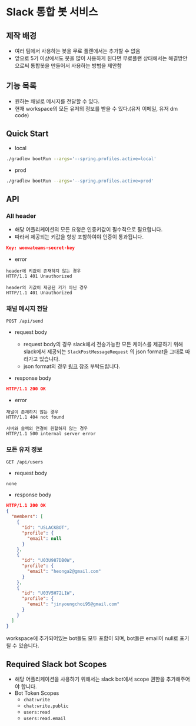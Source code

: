 # Slack 통합 봇 서비스
## 제작 배경
-   여러 팀에서 사용하는 봇을 무료 플랜에서는 추가할 수 없음
-   앞으로 5기 이상에서도 봇을 많이 사용하게 된다면 무료플랜 상태에서는 해결방안으로써 통합봇을 만들어서 사용하는 방법을 제안함

## 기능 목록
- 원하는 채널로 메시지를 전달할 수 있다.
- 현재 workspace의 모든 유저의 정보를 받을 수 있다.(유저 이메일, 유저 dm code)

## Quick Start
- local
```bash
./gradlew bootRun --args='--spring.profiles.active=local'
```
- prod
```bash
./gradlew bootRun --args='--spring.profiles.active=prod'
```


## API
### All header
- 해당 어플리케이션의 모든 요청은 인증키값이 필수적으로 필요합니다.
- 따라서 제공되는 키값을 항상 포함하여야 인증이 통과됩니다.
```json
Key: woowateams-secret-key
```
- error
```
header에 키값이 존재하지 않는 경우
HTTP/1.1 401 Unauthorized

header의 키값이 제공된 키가 아닌 경우
HTTP/1.1 401 Unauthorized
```

### 채널 메시지 전달
`POST /api/send`
- request body
    - request body의 경우 slack에서 전송가능한 모든 케이스를 제공하기 위해 slack에서 제공되는 `SlackPostMessageRequest` 의 json format을 그대로 따라가고 있습니다.
    - json format의 경우 [링크](https://api.slack.com/messaging/composing/layouts#building-attachments) 참조 부탁드립니다.

- response body
```json
HTTP/1.1 200 OK
```
- error
```
채널이 존재하지 않는 경우
HTTP/1.1 404 not found

서버와 슬랙의 연결이 원할하지 않는 경우
HTTP/1.1 500 internal server error
```


### 모든 유저 정보
`GET /api/users`
- request body
```
none
```
- response body
```json
HTTP/1.1 200 OK
{
  "members": [
    {
      "id": "USLACKBOT",
      "profile": {
        "email": null
      }
    },
    {
      "id": "U03U987DB0W",
      "profile": {
        "email": "heonga2@gmail.com"
      }
    },
    {
      "id": "U03V5H72L1W",
      "profile": {
        "email": "jinyoungchoi95@gmail.com"
      }
    }
  ]
}
```
workspace에 추가되어있는 bot들도 모두 포함이 되며, bot들은 email이 null로 표기될 수 있습니다.

## Required Slack bot Scopes
- 해당 어플리케이션을 사용하기 위해서는 slack bot에서 scope 권한을 추가해주어야 합니다.
- Bot Token Scopes
  - `chat:write`
  - `chat:write.public`
  - `users:read`
  - `users:read.email`
